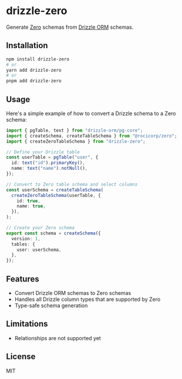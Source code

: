 # drizzle-zero

Generate [Zero](https://zero.rocicorp.dev/) schemas from [Drizzle ORM](https://orm.drizzle.team) schemas.

## Installation

```bash
npm install drizzle-zero
# or
yarn add drizzle-zero
# or
pnpm add drizzle-zero
```

## Usage

Here's a simple example of how to convert a Drizzle schema to a Zero schema:

```ts
import { pgTable, text } from "drizzle-orm/pg-core";
import { createSchema, createTableSchema } from "@rocicorp/zero";
import { createZeroTableSchema } from "drizzle-zero";

// Define your Drizzle table
const userTable = pgTable("user", {
  id: text("id").primaryKey(),
  name: text("name").notNull(),
});

// Convert to Zero table schema and select columns
const userSchema = createTableSchema(
  createZeroTableSchema(userTable, {
    id: true,
    name: true,
  }),
);

// Create your Zero schema
export const schema = createSchema({
  version: 1,
  tables: {
    user: userSchema,
  },
});
```

## Features

- Convert Drizzle ORM schemas to Zero schemas
- Handles all Drizzle column types that are supported by Zero
- Type-safe schema generation

## Limitations

- Relationships are not supported yet

## License

MIT

